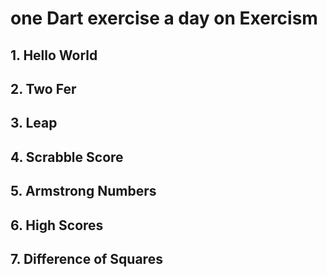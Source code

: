 # one Dart exercise a day on Exercism

## 1. Hello World

## 2. Two Fer

## 3. Leap

## 4. Scrabble Score

## 5. Armstrong Numbers

## 6. High Scores

## 7. Difference of Squares
